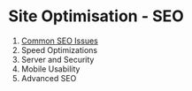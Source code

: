 # Site Optimisation - SEO
1. [Common SEO Issues](common_seo_issues.md)
2. Speed Optimizations
3. Server and Security
4. Mobile Usability
5. Advanced SEO
